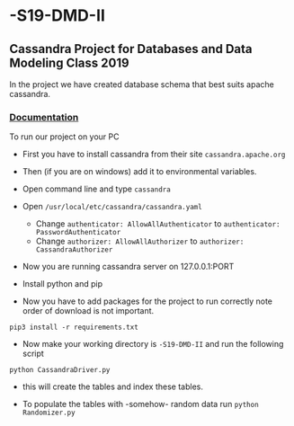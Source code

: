 # -S19-DMD-II

## Cassandra Project for Databases and Data Modeling Class 2019

In the project we have created database schema that best suits apache cassandra.

### [Documentation](DOCUMENTATION.md)

To run our project on your PC

* First you have to install cassandra from their site
```cassandra.apache.org```

* Then (if you are on windows) add it to environmental variables.

* Open command line and type 
```cassandra```

* Open ```/usr/local/etc/cassandra/cassandra.yaml``` 
    * Change ```authenticator: AllowAllAuthenticator``` to ```authenticator: PasswordAuthenticator```
    * Change ```authorizer: AllowAllAuthorizer``` to ```authorizer: CassandraAuthorizer```

* Now you are running cassandra server on 127.0.0.1:PORT

* Install python and pip

* Now you have to add packages for the project to run correctly
note order of download is not important.

``` pip3 install -r requirements.txt ```

* Now make your working directory is ```-S19-DMD-II``` and run the following script

```python CassandraDriver.py ```
- this will create the tables and index these tables.

* To populate the tables with -somehow- random data run
```python Randomizer.py ```
